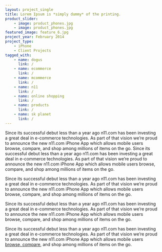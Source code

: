 ```yaml
---
layout: project_single
title: Lorem Ipsum is *simply dummy* of the printing.
product_slider:
    - image: product_phones.jpg
    - image: product_phones.jpg
featured_image: feature_6.jpg
project_year: February 2014
project_type:
    - iPhone
    - Client Projects
tagged_with: 
    - name: dogus
      link: /
    - name: ecommerce
      link: /
    - name: mcommerce
      link: /
    - name: n11
      link: /
    - name: online shopping
      link: /
    - name: products
      link: /
    - name: sk planet
      link: /
---
```


Since its successful debut less than a year ago n11.com has been investing a great deal in e-commerce technologies. As part of that vision we’re proud to announce the new n11.com iPhone App which allows mobile users browse, compare, and shop among millions of items on the go. Since its successful debut less than a year ago n11.com has been investing a great deal in e-commerce technologies. As part of that vision we’re proud to announce the new n11.com iPhone App which allows mobile users browse, compare, and shop among millions of items on the go.

Since its successful debut less than a year ago n11.com has been investing a great deal in e-commerce technologies. As part of that vision we’re proud to announce the new n11.com iPhone App which allows mobile users browse, compare, and shop among millions of items on the go.

Since its successful debut less than a year ago n11.com has been investing a great deal in e-commerce technologies. As part of that vision we’re proud to announce the new n11.com iPhone App which allows mobile users browse, compare, and shop among millions of items on the go. 

Since its successful debut less than a year ago n11.com has been investing a great deal in e-commerce technologies. As part of that vision we’re proud to announce the new n11.com iPhone App which allows mobile users [browse, compare](htttp://test.com), and shop among millions of items on the go.